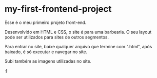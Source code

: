 # my-first-frontend-project

Esse é o meu primeiro projeto front-end.

Desenvolvido em HTML e CSS, o site é para uma barbearia. O seu layout pode ser utilizados para sites de outros segmentos.

Para entrar no site, baixe qualquer arquivo que termine com ".html", após baixado, é só executar e navegar no site.

Subi também as imagens utilizadas no site.

:)
